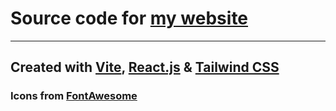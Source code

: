 # Source code for [my website](https://gacek.wtf)
---
## Created with [Vite](https://vitejs.dev/), [React.js](https://react.dev/) & [Tailwind CSS](https://tailwindcss.com/)
### Icons from [FontAwesome](https://fontawesome.com/)
